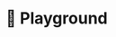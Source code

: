 # 👾 Playground

<div id="three-app"></div>

<script setup lang="ts">
import { onMounted } from 'vue'
import * as THREE from 'three'

onMounted(async () => {
  const container = document.getElementById('three-app');
  const containerWidth = 1024
  const containerHeight = 520

  const scene = new THREE.Scene();
  const camera = new THREE.PerspectiveCamera( 75, containerWidth / containerHeight, 0.1, 1000 );

  const renderer = new THREE.WebGLRenderer();
  renderer.setSize( containerWidth, containerHeight );
  renderer.setAnimationLoop( animate );
  document.body.appendChild( renderer.domElement );
  container.append(renderer.domElement)

  const geometry = new THREE.BoxGeometry( 1, 1, 1 );
  const material = new THREE.MeshBasicMaterial( { color: 0x00ff00 } );
  const cube = new THREE.Mesh( geometry, material );
  scene.add( cube );

  camera.position.z = 5

  function animate() {
    cube.rotation.x += 0.01;
    cube.rotation.y += 0.01;

    renderer.render( scene, camera );
  }
})
</script>

<style scoped lang="scss">

</style>
